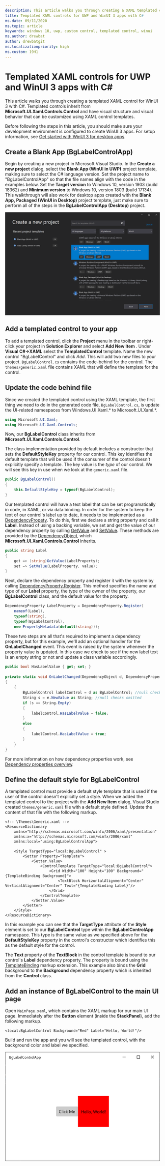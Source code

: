 ```yaml
---
description: This article walks you through creating a XAML templated control for WinUI 3 with C#.
title: Templated XAML controls for UWP and WinUI 3 apps with C#
ms.date: 09/11/2020
ms.topic: article
keywords: windows 10, uwp, custom control, templated control, winui
ms.author: drewbat
author: drewbatgit
ms.localizationpriority: high
ms.custom: 19H1
---
```


# Templated XAML controls for UWP and WinUI 3 apps with C#

This article walks you through creating a templated XAML control for WinUI 3 with C#. Templated controls inherit from **Microsoft.UI.Xaml.Controls.Control** and have visual structure and visual behavior that can be customized using XAML control templates.

Before following the steps in this article, you should make sure your development environment is configured to create WinUI 3 apps. For setup information, see [Get started with WinUI 3 for desktop apps](./get-started-winui3-for-desktop.md).

## Create a Blank App (BgLabelControlApp)

Begin by creating a new project in Microsoft Visual Studio. In the **Create a new project** dialog, select the **Blank App (WinUI in UWP)** project template, making sure to select the C# language version. Set the project name to "BgLabelControlApp" so that the file names align with the code in the examples below. Set the **Target version** to Windows 10, version 1903 (build 18362) and **Minimum version** to Windows 10, version 1803 (build 17134). This walkthrough will also work for desktop apps created with the **Blank App, Packaged (WinUI in Desktop)** project template, just make sure to perform all of the steps in the **BgLabelControlApp (Desktop)** project.

![Blank App Project Template](images/WinUI-cs-newproject-UWP.png)

## Add a templated control to your app

To add a templated control, click the **Project** menu in the toolbar or right-click your project in **Solution Explorer** and select  **Add New Item** . Under **Visual C#->XAML** select the **TemplatedControl** template. Name the new control "BgLabelControl" and click *Add*. This will add two new files to your project. `BgLabelControl.cs` contains the code-behind for the control. The `themes/generic.xaml` file contains XAML that will define the template for the control.

## Update the code behind file

Since we created the templated control using the XAML template, the first thing we need to do in the generated code file, `BgLabelControl.cs`, is update the UI-related namespaces from Windows.UI.Xaml.* to Microsoft.UI.Xaml.*.

```csharp
using Microsoft.UI.Xaml;
using Microsoft.UI.Xaml.Controls;
```

Now, our **BgLabelControl** class inherits from **Microsoft.UI.Xaml.Controls.Control**.

The class implementation provided by default includes a constructor that sets the **DefaultStyleKey** property for our control. This key identifies the default template that will be used if the consumer of the control doesn't explicitly specify a template. The key value is the *type* of our control. We will see this key in use when we look at the `generic.xaml` file.

```csharp
public BgLabelControl()
{
    this.DefaultStyleKey = typeof(BgLabelControl);
}
```

Our templated control will have a text label that can be set programatically in code, in XAML, or via data binding. In order for the system to keep the text of our control's label up to date, it needs to be implemented as a [DependencyPropety](/uwp/api/Windows.UI.Xaml.DependencyProperty). To do this, first we declare a string property and call it **Label**. Instead of using a backing variable, we set and get the value of our dependency property by calling [GetValue](/uwp/api/windows.ui.xaml.dependencyobject.getvalue) and [SetValue](/uwp/api/windows.ui.xaml.dependencyobject.setvalue). These methods are provided by the [DependencyObject](/uwp/api/windows.ui.xaml.dependencyobject), which **Microsoft.UI.Xaml.Controls.Control** inherits.

```csharp
public string Label
{
    get => (string)GetValue(LabelProperty);
    set => SetValue(LabelProperty, value);
}
```
Next, declare the dependency property and register it with the system by calling [DependencyProperty.Register](/uwp/api/windows.ui.xaml.dependencyproperty.register). This method specifies the name and type of our **Label** property, the type of the owner of the property, our **BgLabelControl** class, and the default value for the property.

```csharp
DependencyProperty LabelProperty = DependencyProperty.Register(
    nameof(Label), 
    typeof(string),
    typeof(BgLabelControl), 
    new PropertyMetadata(default(string)));
```

These two steps are all that's required to implement a dependency property, but for this example, we'll add an optional handler for the **OnLabelChanged** event. This event is raised by the system whenever the property value is updated. In this case we check to see if the new label text is an empty string or not and update a class variable accordingly.

```csharp
public bool HasLabelValue { get; set; }

private static void OnLabelChanged(DependencyObject d, DependencyPropertyChangedEventArgs e)
{
    {
        BgLabelControl labelControl = d as BgLabelControl; //null checks omitted
        String s = e.NewValue as String; //null checks omitted
        if (s == String.Empty)
        {
            labelControl.HasLabelValue = false;
        }
        else
        {
            labelControl.HasLabelValue = true;
        }
    }
}
```
For more information on how dependency properties work, see [Dependency properties overview](/windows/uwp/xaml-platform/dependency-properties-overview).

## Define the default style for BgLabelControl
A templated control must provide a default style template that is used if the user of the control doesn't explicitly set a style. When we added the templated control to the project with the **Add New Item** dialog, Visual Studio created `themes/generic.xaml` file with a default style defined. Update the content of that file with the following markup.

```xaml
<!-- \Themes\Generic.xaml -->
<ResourceDictionary
    xmlns="http://schemas.microsoft.com/winfx/2006/xaml/presentation"
    xmlns:x="http://schemas.microsoft.com/winfx/2006/xaml"
    xmlns:local="using:BgLabelControlApp">

    <Style TargetType="local:BgLabelControl" >
        <Setter Property="Template">
            <Setter.Value>
                <ControlTemplate TargetType="local:BgLabelControl">
                    <Grid Width="100" Height="100" Background="{TemplateBinding Background}">
                        <TextBlock HorizontalAlignment="Center" VerticalAlignment="Center" Text="{TemplateBinding Label}"/>
                    </Grid>
                </ControlTemplate>
            </Setter.Value>
        </Setter>
    </Style>
</ResourceDictionary>
```

In this example you can see that the **TargetType** attribute of the **Style** element is set to our **BgLabelControl** type within the **BgLabelControlApp** namespace. This type is the same value as we specified above for the **DefaultStyleKey** property in the control's constructor which identifies this as the default style for the control.

The **Text** property of the **TextBlock** in the control template is bound to our control's **Label** dependency property. The property is bound using the [TemplateBinding](/windows/uwp/xaml-platform/templatebinding-markup-extension) markup extension. This example also binds the **Grid** background to the **Background** dependency property which is inherited from the **Control** class.

## Add an instance of BgLabelControl to the main UI page

Open `MainPage.xaml`, which contains the XAML markup for our main UI page. Immediately after the **Button** element (inside the **StackPanel**), add the following markup.

```xaml
<local:BgLabelControl Background="Red" Label="Hello, World!"/>
```

Build and run the app and you will see the templated control, with the background color and label we specified.

![Templated control result](images/WinUI-templated-control-result.png)


